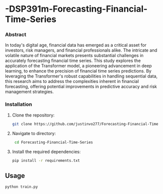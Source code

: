 # -DSP391m-Forecasting-Financial-Time-Series


### Abstract
In today's digital age, financial data has emerged as a critical asset for investors, risk managers, and financial professionals alike. The intricate and volatile nature of financial markets presents substantial challenges in accurately forecasting financial time series. This study explores the application of the Transformer model, a pioneering advancement in deep learning, to enhance the precision of financial time series predictions. By leveraging the Transformer's robust capabilities in handling sequential data, this research aims to address the complexities inherent in financial forecasting, offering potential improvements in predictive accuracy and risk management strategies.


### Installation
1. Clone the repository:
   ```bash
   git clone https://github.com/justinvo277/Forecasting-Financial-Time-Series.git
   ```
2. Navigate to directory:
   ```bash
    cd Forecasting-Financial-Time-Series
   ```
3. Install the required dependencies:
   ```bash
   pip install -r requirements.txt
   ```

## Usage
```bash
python train.py
```
